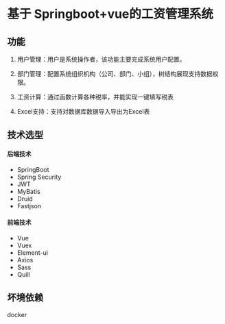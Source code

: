# 基于 Springboot+vue的工资管理系统



##  功能

1. 用户管理：用户是系统操作者，该功能主要完成系统用户配置。

2. 部门管理：配置系统组织机构（公司、部门、小组），树结构展现支持数据权限。

3. 工资计算：通过函数计算各种税率，并能实现一键填写税表

4. Excel支持：支持对数据库数据导入导出为Excel表



    

   

##  技术选型

#### 后端技术

- SpringBoot
- Spring Security
- JWT
- MyBatis
- Druid
- Fastjson

#### 前端技术

- Vue
- Vuex
- Element-ui
- Axios
- Sass
- Quill



## 坏境依赖

docker

